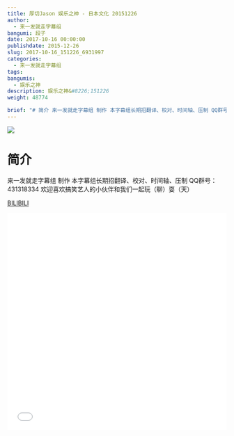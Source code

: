 ```yaml
---
title: 厚切Jason 娱乐之神 - 日本文化 20151226
author: 
  - 来一发就走字幕组
bangumi: 段子
date: 2017-10-16 00:00:00
publishdate: 2015-12-26
slug: 2017-10-16_151226_6931997
categories: 
  - 来一发就走字幕组
tags: 
bangumis: 
  - 娱乐之神
description: 娱乐之神&#8226;151226
weight: 48774

brief: "# 简介 来一发就走字幕组 制作 本字幕组长期招翻译、校对、时间轴、压制 QQ群号：431318334 欢迎喜欢搞笑艺人的小伙伴和我们一起玩（聊）耍（天）"
---
```


![](https://i.imgur.com/StAZ1zx.jpg)

# 简介  
来一发就走字幕组 制作 本字幕组长期招翻译、校对、时间轴、压制   QQ群号：431318334 欢迎喜欢搞笑艺人的小伙伴和我们一起玩（聊）耍（天）

  [BILIBILI](https://www.bilibili.com/video/av6931997/)


<div class="vcontainer">  <iframe class='video' src="//www.bilibili.com/blackboard/player.html?aid=6931997" width="100%" height="500" frameborder="0" allowfullscreen="allowfullscreen"></iframe></div>
